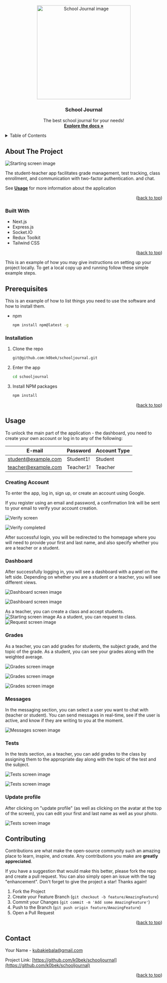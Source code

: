 <a name="readme-top"></a>

<!-- PROJECT LOGO -->
<br />
<div align="center">
  <a href="https://github.com/k0bek/schooljournal">
    <img src="/images/logo.png" alt="School Journal image" width="300" height="300">
  </a>

<h3 align="center">School Journal</h3>
  <p align="center">
   The best school journal for your needs!
    <br />
    <a href="https://github.com/k0bek/schooljournal"><strong>Explore the docs »</strong></a>
    <br />
</div>

<!-- TABLE OF CONTENTS -->
<details>
  <summary>Table of Contents</summary>
  <ol>
    <li>
      <a href="#about-the-project">About The Project</a>
      <ul>
        <li><a href="#built-with">Built With</a></li>
      </ul>
    </li>
    <li>
     <!-- <a href="#getting-started">Getting Started</a> -->
      <ul>
        <li><a href="#prerequisites">Prerequisites</a></li>
        <li><a href="#installation">Installation</a></li>
      </ul>
    </li>
    <li><a href="#usage">Usage</a></li>
    <li><a href="#contributing">Contributing</a></li>
    <li><a href="#contact">Contact</a></li>
  </ol>
</details>

<!-- ABOUT THE PROJECT -->

## About The Project

![Starting screen image](/images/screen1.png)

The student-teacher app facilitates grade management, test tracking, class enrollment, and communication with two-factor authentication. and chat.

See <a href="#usage"><b>Usage</b></a> for more information about the application

<p align="right">(<a href="#readme-top">back to top</a>)</p>

### Built With

- Next.js
- Express.js
- Socket.IO
- Redux Toolkit
- Tailwind CSS
<p align="right">(<a href="#readme-top">back to top</a>)</p>

<!-- GETTING STARTED -->

This is an example of how you may give instructions on setting up your project locally.
To get a local copy up and running follow these simple example steps.

## Prerequisites

This is an example of how to list things you need to use the software and how to install them.

- npm
  ```sh
  npm install npm@latest -g
  ```

### Installation

1. Clone the repo
   ```sh
   git@github.com:k0bek/schooljournal.git
   ```
1. Enter the app
   ```sh
   cd schooljournal
   ```
1. Install NPM packages
   ```sh
   npm install
   ```

<p align="right">(<a href="#readme-top">back to top</a>)</p>

<!-- USAGE EXAMPLES -->

## Usage

To unlock the main part of the application - the dashboard, you need to create your own account or log in to any of the following:

| E-mail              | Password  | Account Type |
| ------------------- | --------- | ------------ |
| student@example.com | Student1! | Student      |
| teacher@example.com | Teacher1! | Teacher      |

### Creating Account

To enter the app, log in, sign up, or create an account using Google.

If you register using an email and password, a confirmation link will be sent to your email to verify your account creation.

![Verify screen](/images/screen2.png)

![Verify completed](/images/screen3.png)

After successful login, you will be redirected to the homepage where you will need to provide your first and last name, and also specify whether you are a teacher or a student.

### Dashboard

After successfully logging in, you will see a dashboard with a panel on the left side.
Depending on whether you are a student or a teacher, you will see different views.

![Dashboard screen image](/images/screen4.png)

![Dashboard screen image](/images/screen5.png)

As a teacher, you can create a class and accept students.
![Starting screen image](/images/screen6.png)
As a student, you can request to class.
![Request screen image](/images/screen7.png)

### Grades

As a teacher, you can add grades for students, the subject grade, and the topic of the grade. As a student, you can see your grades along with the weighted average.

![Grades screen image](/images/screen8.png)

![Grades screen image](/images/screen9.png)

![Grades screen image](/images/screen10.png)

### Messages

In the messaging section, you can select a user you want to chat with (teacher or student). You can send messages in real-time, see if the user is active, and know if they are writing to you at the moment.

![Messages screen image](/images/screen11.png)

### Tests

In the tests section, as a teacher, you can add grades to the class by assigning them to the appropriate day along with the topic of the test and the subject.

![Tests screen image](/images/screen12.png)

![Tests screen image](/images/screen13.png)

### Update profile

After clicking on "update profile" (as well as clicking on the avatar at the top of the screen), you can edit your first and last name as well as your photo.

![Tests screen image](/images/screen14.png)

## Contributing

Contributions are what make the open-source community such an amazing place to learn, inspire, and create. Any contributions you make are **greatly appreciated**.

If you have a suggestion that would make this better, please fork the repo and create a pull request. You can also simply open an issue with the tag "enhancement".
Don't forget to give the project a star! Thanks again!

1. Fork the Project
2. Create your Feature Branch (`git checkout -b feature/AmazingFeature`)
3. Commit your Changes (`git commit -m 'Add some AmazingFeature'`)
4. Push to the Branch (`git push origin feature/AmazingFeature`)
5. Open a Pull Request

<p align="right">(<a href="#readme-top">back to top</a>)</p>

<!-- LICENSE -->

<!-- ## License

Distributed under the MIT License. See `LICENSE.txt` for more information.

<p align="right">(<a href="#readme-top">back to top</a>)</p> -->

<!-- CONTACT -->

## Contact

Your Name - kubakiebala@gmail.com

Project Link: [https://github.com/k0bek/schooljournal](https://github.com/k0bek/schooljournal)

<p align="right">(<a href="#readme-top">back to top</a>)</p>
